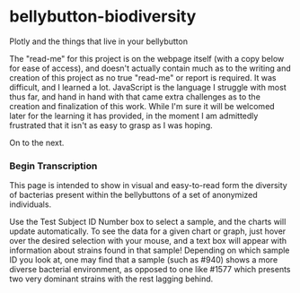 # bellybutton-biodiversity
Plotly and the things that live in your bellybutton

The "read-me" for this project is on the webpage itself (with a copy below for ease of access), and doesn't actually contain much as to the writing and creation of this project as no true "read-me" or report is required. It was difficult, and I learned a lot. JavaScript is the language I struggle with most thus far, and hand in hand with that came extra challenges as to the creation and finalization of this work. While I'm sure it will be welcomed later for the learning it has provided, in the moment I am admittedly frustrated that it isn't as easy to grasp as I was hoping.

On to the next.

### Begin Transcription

This page is intended to show in visual and easy-to-read form the diversity of bacterias present within the bellybuttons of a set of anonymized individuals.

Use the Test Subject ID Number box to select a sample, and the charts will update automatically. To see the data for a given chart or graph, just hover over the desired selection with your mouse, and a text box will appear with information about strains found in that sample! Depending on which sample ID you look at, one may find that a sample (such as #940) shows a more diverse bacterial environment, as opposed to one like #1577 which presents two very dominant strains with the rest lagging behind.
